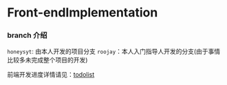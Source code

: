 # Front-endImplementation

### branch 介绍

`honeysyt`: 由本人开发的项目分支
`roojay`：本人入门指导人开发的分支(由于事情比较多未完成整个项目的开发)

前端开发进度详情请见：[todolist](https://github.com/syt-honey/mobileMuseumOfArtWebsite/blob/master/%E9%A1%B9%E7%9B%AE%E8%B7%9F%E8%BF%9B%E6%96%87%E6%A1%A3.md)
